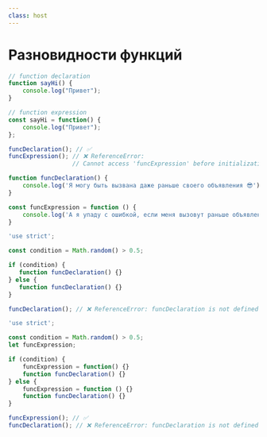 ```yaml
---
class: host
---
```


# Разновидности функций

```js {all|all|hide}{at:1}
// function declaration
function sayHi() {
    console.log("Привет");
}
```

```js {hide|all|hide}{at:1}
// function expression
const sayHi = function() {
    console.log("Привет");
};
```

```js {hide|hide|all|2-3|hide}{at:1}
funcDeclaration(); // ✅
funcExpression(); // ❌ ReferenceError:
                  // Cannot access 'funcExpression' before initialization

function funcDeclaration() {
    console.log('Я могу быть вызвана даже раньше своего объявления 😎');
}

const funcExpression = function () {
    console.log('А я упаду с ошибкой, если меня вызовут раньше объявления 🥲');
}
```

```js {hide|hide|hide|hide|all|hide}{at:1}
'use strict';

const condition = Math.random() > 0.5;

if (condition) {
   function funcDeclaration() {}
} else {
   function funcDeclaration() {}
}

funcDeclaration(); // ❌ ReferenceError: funcDeclaration is not defined
```

```js {hide|hide|hide|hide|hide|all}{at:1}
'use strict';

const condition = Math.random() > 0.5;
let funcExpression;

if (condition) {
    funcExpression = function() {}
    function funcDeclaration() {}
} else {
    funcExpression = function () {}
    function funcDeclaration() {}
}

funcExpression(); // ✅
funcDeclaration(); // ❌ ReferenceError: funcDeclaration is not defined
```

<style>
.host code {
    font-size: 1rem;
}

.host .slidev-vclick-hidden {
    display: none;
}
</style>
